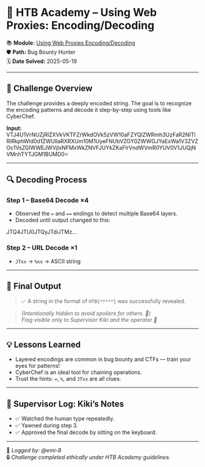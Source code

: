 # 🧩 HTB Academy – Using Web Proxies: Encoding/Decoding

📚 **Module:** [Using Web Proxies Encoding/Decoding](https://academy.hackthebox.com/module/110/section/1052)  
🛡️ **Path:** Bug Bounty Hunter  
🗓️ **Date Solved:** 2025-05-19

---

## 🧠 Challenge Overview
The challenge provides a deeply encoded string. The goal is to recognize the encoding patterns and decode it step-by-step using tools like CyberChef.

**Input:**
VTJ4U1VrNUZjRlZXVkVKTFZrWkdOVk5zVW10aFZYQlZWRmh3UzFaR2NITlRiRkphWld0d1ZWUllaRXRXUm10M1UyeFNUbVZGY0ZWWGJYaExWa1V3ZVZOc1VsZGlWWEJWVjIxNFMxWkZNVFJUYkZKaFlrVndWVmR0YUV0V1JUQjNVMnhTYTJGM1BUMD0=

---

## 🔍 Decoding Process

### Step 1 – Base64 Decode ×4
- Observed the `=` and `==` endings to detect multiple Base64 layers.
- Decoded until output changed to this:

JTQ4JTU0JTQyJTdiJTMz...

### Step 2 – URL Decode ×1
- `JTxx` → `%xx` → ASCII string

---

## 🏁 Final Output
> ✅ A string in the format of `HTB{*****}` was successfully revealed.

> _(Intentionally hidden to avoid spoilers for others. 🫣)_  
> _Flag visible only to Supervisor Kiki and the operator 🐾_

---

## 💡 Lessons Learned
- Layered encodings are common in bug bounty and CTFs — train your eyes for patterns!
- CyberChef is an ideal tool for chaining operations.
- Trust the hints: `=`, `%`, and `JTxx` are all clues.

---

## 🐾 Supervisor Log: Kiki’s Notes
- ✅ Watched the human type repeatedly.
- ✅ Yawned during step 3.
- ✅ Approved the final decode by sitting on the keyboard.

---

🧠 *Logged by: @emi-8*  
🔒 *Challenge completed ethically under HTB Academy guidelines.*